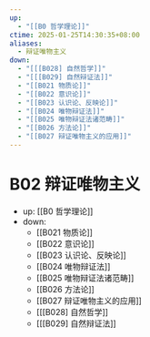 ```yaml
---
up:
  - "[[B0 哲学理论]]"
ctime: 2025-01-25T14:30:35+08:00
aliases:
  - 辩证唯物主义
down:
  - "[[[B028] 自然哲学]]"
  - "[[[B029] 自然辩证法]]"
  - "[[B021 物质论]]"
  - "[[B022 意识论]]"
  - "[[B023 认识论、反映论]]"
  - "[[B024 唯物辩证法]]"
  - "[[B025 唯物辩证法诸范畴]]"
  - "[[B026 方法论]]"
  - "[[B027 辩证唯物主义的应用]]"
---
```


# B02 辩证唯物主义

- up: [[B0 哲学理论]]
- down:	
	- [[B021 物质论]]
	- [[B022 意识论]]
	- [[B023 认识论、反映论]]
	- [[B024 唯物辩证法]]
	- [[B025 唯物辩证法诸范畴]]
	- [[B026 方法论]]
	- [[B027 辩证唯物主义的应用]]
	- [[[B028] 自然哲学]]
	- [[[B029] 自然辩证法]]
	
